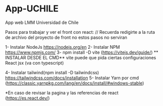 # App-UCHILE

App web LMM Universidad de Chile

Pasos para trabajar y ver el front con react:
// Recuerda redigirte a la ruta de archivo del proyecto de front no estos pasos no serviran

1- Instalar NodeJs https://nodejs.org/en
2- Instalar NPM https://www.npmjs.com/
3- npm install -D vite (https://vitejs.dev/guide/) ** INSTALAR DESDE EL CMD**
vite puede que pida ciertas configuraciones
React jsx (va con typescript)

4- Instalar tailwind(npm install -D tailwindcss) https://tailwindcss.com/docs/installation
5- Instalar Yarn por cmd (https://classic.yarnpkg.com/lang/en/docs/install/#windows-stable)

\*En caso de revisar la pagina y las referencias de react (https://es.react.dev/)
